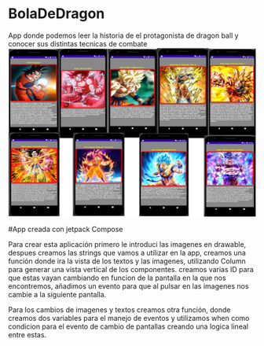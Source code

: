 # BolaDeDragon
App donde podemos leer la historia de el protagonista de dragon ball y conocer sus distintas tecnicas de combate
![This is an image](https://github.com/aplprogramacion/BolaDeDragon/blob/master/bola%20de%20dragon.png)

#App creada con jetpack Compose

Para crear esta aplicación primero le introduci las imagenes en drawable,
despues creamos las strings que vamos a utilizar en la app,
creamos una función donde ira la vista de los textos y las imagenes, utilizando Column para
generar una vista vertical de los componentes.
creamos varias ID para que estas vayan cambiando en funcion de la pantalla en la que nos encontremos,
añadimos un evento para que al pulsar en las imagenes nos cambie a la siguiente pantalla.

Para los cambios de imagenes y textos creamos otra función,
donde creamos dos variables para el manejo de eventos y
utilizamos when como condicion para el evento de cambio de pantallas creando una logica lineal entre estas.
